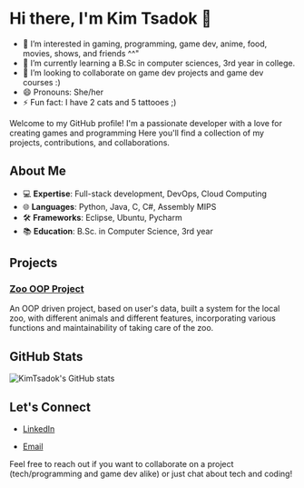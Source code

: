 # Hi there, I'm Kim Tsadok 👋
- 👀 I’m interested in gaming, programming, game dev, anime, food, movies, shows, and friends ^^"
- 🌱 I’m currently learning a B.Sc in computer sciences, 3rd year in college.
- 💞️ I’m looking to collaborate on game dev projects and game dev courses :)
- 😄 Pronouns: She/her
- ⚡ Fun fact: I have 2 cats and 5 tattooes ;)

Welcome to my GitHub profile! I'm a passionate developer with a love for creating games and programming
Here you'll find a collection of my projects, contributions, and collaborations.

## About Me

- 💻 **Expertise**: Full-stack development, DevOps, Cloud Computing
- 🌐 **Languages**: Python, Java, C, C#, Assembly MIPS
- 🛠️ **Frameworks**: Eclipse, Ubuntu, Pycharm
- 📚 **Education**: B.Sc. in Computer Science, 3rd year

## Projects

### [Zoo OOP Project](https://github.com/KimTsadok/Zoo-OOP-Project)
An OOP driven project, based on user's data, built a system for the local zoo, with different animals and different features, 
incorporating various functions and maintainability of taking care of the zoo.

## GitHub Stats

![KimTsadok's GitHub stats](https://github-readme-stats.vercel.app/api?username=KimTsadok&show_icons=true&theme=radical)

## Let's Connect

- [LinkedIn](https://www.linkedin.com/in/kimtsadok/)



- [Email](mailto:kim.tsadok@gmail.com)

Feel free to reach out if you want to collaborate on a project (tech/programming and game dev alike) or just chat about tech and coding!
<!---
KimTsadok/KimTsadok is a ✨ special ✨ repository because its `README.md` (this file) appears on your GitHub profile.
You can click the Preview link to take a look at your changes.
--->
